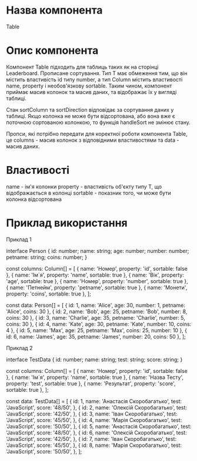 # Назва компонента

Table

# Опис компонента

Компонент Table підходить для таблиць таких як на сторінці Leaderboard. Прописане сортування. Тип T має обмеження тим, що він містить властивість id типу number, а тип Column<T> містить властивості name, property і необов'язкову sortable. Таким чином, компонент приймає масив колонок та масив даних, та відображає їх у вигляді таблиці.

Стан sortColumn та sortDirection відповідає за сортування даних у таблиці. Якщо колонка не може бути відсортована, або вона вже є поточною сортованою колонкою, то функція handleSort не змінює стану.

Пропси, які потрібно передати для коректної роботи компонента Table, це columns - масив колонок з відповідними властивостями та data - масив даних.

# Властивості

name - ім'я колонки
property - властивість об'єкту типу T, що відображається в колонці
sortable - показник того, чи може бути колонка відсортована

# Приклад використання

Приклад 1

interface Person {
id: number;
name: string;
age: number;
number: number;
petname: string;
coins: number;
}

const columns: Column<Person>[] = [
{ name: 'Номер', property: 'id', sortable: false },
{ name: 'Ім`я', property: 'name', sortable: true },
{ name: 'Вік', property: 'age', sortable: true },
{ name: 'Номер', property: 'number', sortable: true },
{ name: 'Петнейм', property: 'petname', sortable: true },
{ name: 'Монети', property: 'coins', sortable: true },
];

const data: Person[] = [
{ id: 1, name: 'Alice', age: 30, number: 1, petname: 'Alice', coins: 30 },
{ id: 2, name: 'Bob', age: 25, petname: 'Bob', number: 8, coins: 30 },
{ id: 3, name: 'Charlie', age: 35, petname: 'Charlie', number: 5, coins: 30 },
{ id: 4, name: 'Kate', age: 30, petname: 'Kate', number: 10, coins: 4 },
{ id: 5, name: 'Max', age: 25, petname: 'Max', coins: 25, number: 10 },
{ id: 6, name: 'James', age: 35, petname: 'James', number: 20, coins: 50 },
];

Приклад 2

interface TestData {
id: number;
name: string;
test: string;
score: string;
}

const columns: Column<TestData>[] = [
{ name: 'Номер', property: 'id', sortable: false },
{ name: 'Ім`я', property: 'name', sortable: true },
{ name: 'Назва Тесту', property: 'test', sortable: true },
{ name: 'Результат', property: 'score', sortable: true },
];

const data: TestData[] = [
{
id: 1,
name: 'Aнастасія Скоробагатько',
test: 'JavaScript',
score: '48/50',
},
{
id: 2,
name: 'Олексій Скоробагатько',
test: 'JavaScript',
score: '42/50',
},
{
id: 3,
name: 'Іван Скоробагатько',
test: 'JavaScript',
score: '45/50',
},
{
id: 4,
name: 'Марія Скоробагатько',
test: 'JavaScript',
score: '50/50',
},
{
id: 5,
name: 'Aнастасія Скоробагатько',
test: 'JavaScript',
score: '48/50',
},
{
id: 6,
name: 'Олексій Скоробагатько',
test: 'JavaScript',
score: '42/50',
},
{
id: 7,
name: 'Іван Скоробагатько',
test: 'JavaScript',
score: '45/50',
},
{
id: 8,
name: 'Марія Скоробагатько',
test: 'JavaScript',
score: '50/50',
},
];

<Table columns={columns} data={data} />
